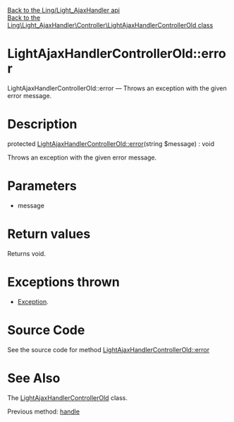 [Back to the Ling/Light_AjaxHandler api](https://github.com/lingtalfi/Light_AjaxHandler/blob/master/doc/api/Ling/Light_AjaxHandler.md)<br>
[Back to the Ling\Light_AjaxHandler\Controller\LightAjaxHandlerControllerOld class](https://github.com/lingtalfi/Light_AjaxHandler/blob/master/doc/api/Ling/Light_AjaxHandler/Controller/LightAjaxHandlerControllerOld.md)


LightAjaxHandlerControllerOld::error
================



LightAjaxHandlerControllerOld::error — Throws an exception with the given error message.




Description
================


protected [LightAjaxHandlerControllerOld::error](https://github.com/lingtalfi/Light_AjaxHandler/blob/master/doc/api/Ling/Light_AjaxHandler/Controller/LightAjaxHandlerControllerOld/error.md)(string $message) : void




Throws an exception with the given error message.




Parameters
================


- message

    


Return values
================

Returns void.


Exceptions thrown
================

- [Exception](http://php.net/manual/en/class.exception.php).&nbsp;







Source Code
===========
See the source code for method [LightAjaxHandlerControllerOld::error](https://github.com/lingtalfi/Light_AjaxHandler/blob/master/Controller/LightAjaxHandlerControllerOld.php#L112-L115)


See Also
================

The [LightAjaxHandlerControllerOld](https://github.com/lingtalfi/Light_AjaxHandler/blob/master/doc/api/Ling/Light_AjaxHandler/Controller/LightAjaxHandlerControllerOld.md) class.

Previous method: [handle](https://github.com/lingtalfi/Light_AjaxHandler/blob/master/doc/api/Ling/Light_AjaxHandler/Controller/LightAjaxHandlerControllerOld/handle.md)<br>

